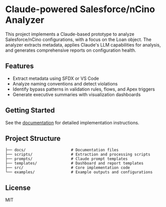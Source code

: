 # Claude-powered Salesforce/nCino Analyzer

This project implements a Claude-based prototype to analyze Salesforce/nCino configurations, with a focus on the Loan object. The analyzer extracts metadata, applies Claude's LLM capabilities for analysis, and generates comprehensive reports on configuration health.

## Features

- Extract metadata using SFDX or VS Code
- Analyze naming conventions and detect violations
- Identify bypass patterns in validation rules, flows, and Apex triggers
- Generate executive summaries with visualization dashboards

## Getting Started

See the [documentation](./docs/) for detailed implementation instructions.

## Project Structure

```
├── docs/                    # Documentation files
├── scripts/                 # Extraction and processing scripts
├── prompts/                 # Claude prompt templates
├── templates/               # Dashboard and report templates
├── src/                     # Core implementation code
└── examples/                # Example outputs and configurations
```

## License

MIT
